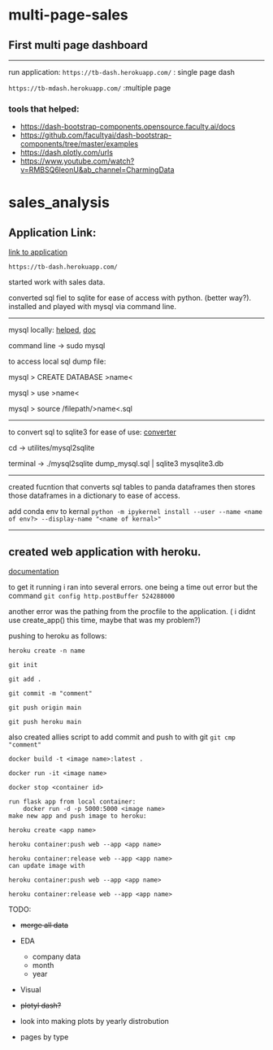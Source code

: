 # multi-page-sales

## First multi page dashboard
---
run application:
`https://tb-dash.herokuapp.com/` : single page dash

`https://tb-mdash.herokuapp.com/` :multiple page

### tools that helped:
* https://dash-bootstrap-components.opensource.faculty.ai/docs
* https://github.com/facultyai/dash-bootstrap-components/tree/master/examples
* https://dash.plotly.com/urls
* https://www.youtube.com/watch?v=RMBSQ6leonU&ab_channel=CharmingData

# sales_analysis

## Application Link:

[link to application](https://tb-dash.herokuapp.com/)

`https://tb-dash.herokuapp.com/`

started work with sales data.

converted sql fiel to sqlite for ease of access with python. (better way?). installed and played with mysql via command line.

---

mysql locally: [helped](https://www.digitalocean.com/community/tutorials/how-to-install-mysql-on-ubuntu-18-04), [doc](https://dev.mysql.com/doc/refman/8.0/en/mysql.html)

command line -> sudo mysql

to access local sql dump file:

mysql > CREATE DATABASE >name<

mysql > use >name<

mysql > source /filepath/>name<.sql

---

to convert sql to sqlite3 for ease of use: [converter](https://github.com/Terrencebosco/mysql2sqlite)


cd -> utilites/mysql2sqlite

terminal -> ./mysql2sqlite dump_mysql.sql | sqlite3 mysqlite3.db

---

created fucntion that converts sql tables to panda dataframes then stores those dataframes in a dictionary to ease of access.

add conda env to kernal `python -m ipykernel install --user --name <name of env?> --display-name "<name of kernal>"`

---

## created web application with heroku.

[documentation](https://dash.plotly.com/)

to get it running i ran into several errors. one being a time out error but the command `git config http.postBuffer 524288000`

another error was the pathing from the procfile to the application. ( i didnt use create_app() this time, maybe that was my problem?)

pushing to heroku as follows:

    heroku create -n name

    git init

    git add .

    git commit -m "comment"

    git push origin main

    git push heroku main

also created allies script to add commit and push to with git `git cmp "comment"`


```
docker build -t <image name>:latest .

docker run -it <image name>

docker stop <container id>

run flask app from local container:
    docker run -d -p 5000:5000 <image name>
make new app and push image to heroku:

heroku create <app name>

heroku container:push web --app <app name>

heroku container:release web --app <app name>
can update image with

heroku container:push web --app <app name>

heroku container:release web --app <app name>
```



TODO:
- ~~merge all data~~
- EDA
    - company data
    - month
    - year

- Visual
- ~~plotyl dash?~~
- look into making plots by yearly distrobution
- pages by type